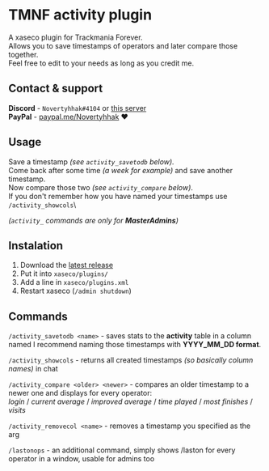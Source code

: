# TMNF activity plugin
A xaseco plugin for Trackmania Forever.\
Allows you to save timestamps of operators and later compare those together.\
Feel free to edit to your needs as long as you credit me.

## Contact & support
**Discord** -  `Novertyhhak#4104` or [this server](https://discord.gg/BJzWRtw)\
**PayPal** - [paypal.me/Novertyhhak](https://paypal.me/Novertyhhak) ❤

## Usage
Save a timestamp *(see ```activity_savetodb``` below).*\
Come back after some time *(a week for example)* and save another timestamp.\
Now compare those two *(see ```activity_compare``` below)*.\
If you don't remember how you have named your timestamps use ```/activity_showcols```\

*(`activity_` commands are only for **MasterAdmins**)*

## Instalation
1. Download the [latest release](https://github.com/Novertyhhak/tmnf-activity-plugin/archive/refs/heads/main.zip)
2. Put it into `xaseco/plugins/`
3. Add a line in `xaseco/plugins.xml`
4. Restart xaseco (`/admin shutdown`)

## Commands
```/activity_savetodb <name>``` - saves stats to the **activity** table in a column named <name> I recommend naming those timestamps with **YYYY_MM_DD format**.

```/activity_showcols``` - returns all created timestamps *(so basically column names)* in chat

```/activity_compare <older> <newer>``` - compares an older timestamp <older> to a newer one <newer> and displays for every operator:\
	*login* / 
	*current average* / 
	*improved average* / 
	*time played* / 
	*most finishes* / 
	*visits*

```/activity_removecol <name>``` - removes a timestamp you specified as the arg

```/lastonops``` - an additional command, simply shows /laston for every operator in a window, usable for admins too
